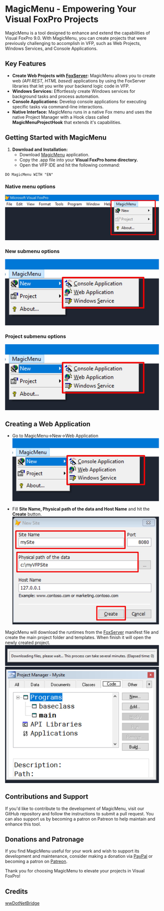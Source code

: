 # MagicMenu - Empowering Your Visual FoxPro Projects

MagicMenu is a tool designed to enhance and extend the capabilities of Visual FoxPro 9.0. With MagicMenu, you can create projects that were previously challenging to accomplish in VFP, such as Web Projects, Windows Services, and Console Applications.

## Key Features

- **Create Web Projects with [FoxServer](https://github.com/VFPLegacy/FoxServer):** MagicMenu allows you to create web _(API REST, HTML based)_ applications by using the FoxServer libraries that let you write your backend logic code in VFP.
- **Windows Services:** Effortlessly create Windows services for background tasks and process automation.
- **Console Applications:** Develop console applications for executing specific tasks via command-line interactions.
- **Native Interface:** MagicMenu runs in a native Fox menu and uses the native Project Manager with a Hook class called **MagicMenuProjectHook** that extends it's capabilities.

## Getting Started with MagicMenu

1. **Download and Installation:**
   - Download [MagicMenu](https://github.com/VFPLegacy/MagicMenu/releases/download/v1.0.1/MagicMenu-v101.app.zip) application.
   - Copy the .app file into your **Visual FoxPro home directory.**
   - Open the VFP IDE and hit the following command:
```xBase
DO MagicMenu WITH "EN"
```

### Native menu options
![Native Menu](images/MagicMenu01.jpg)

### New submenu options
![Native Menu](images/MagicMenu02.jpg)

### Project submenu options
![Native Menu](images/MagicMenu02.jpg)

## Creating a Web Application
- Go to MagicMenu->New->Web Application
![Native Menu](images/MagicMenu02.jpg)

- Fill **Site Name, Physical path of the data and Host Name** and hit the **Create** button.
![Native Menu](images/MagicMenu06.jpg)

MagicMenu will download the runtimes from the [FoxServer](https://github.com/VFPLegacy/FoxServer/blob/main/setup.manifest) manifest file and create the main project folder and templates. When finish it will open the newly created project.
![Native Menu](images/MagicMenu07.jpg)
![Native Menu](images/MagicMenu08.jpg)





## Contributions and Support

If you'd like to contribute to the development of MagicMenu, visit our GitHub repository and follow the instructions to submit a pull request. You can also support us by becoming a patron on Patreon to help maintain and enhance this tool.

## Donations and Patronage

If you find MagicMenu useful for your work and wish to support its development and maintenance, consider making a donation via [PayPal](https://www.paypal.com/donate/?hosted_button_id=LXQYXFP77AD2G) or becoming a patron on [Patreon](https://www.patreon.com/IrwinRodriguez).

Thank you for choosing MagicMenu to elevate your projects in Visual FoxPro!

## Credits
[wwDotNetBridge](https://github.com/RickStrahl/wwDotnetBridge)
